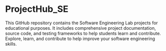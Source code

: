 # ProjectHub_SE
This GitHub repository contains the Software Engineering Lab projects for educational purposes. It includes comprehensive project documentation, source code, and testing frameworks to help students learn and contribute. Explore, learn, and contribute to help improve your software engineering skills. 
